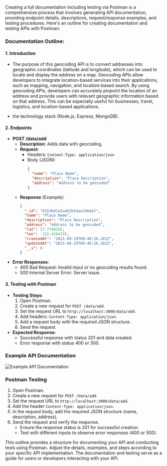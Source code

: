 Creating a full documentation including testing via Postman is a comprehensive process that involves generating API documentation, providing endpoint details, descriptions, request/response examples, and testing procedures. Here's an outline for creating documentation and testing APIs with Postman:

### Documentation Outline:

#### 1. Introduction
   -   The purpose of this geocoding API is to convert addresses into geographic coordinates (latitude and longitude), which can be used to locate and display the address on a map. Geocoding APIs allow developers to integrate location-based services into their applications, such as mapping, navigation, and location-based search. By using geocoding APIs, developers can accurately pinpoint the location of an address and provide users with relevant geographic information based on that address. This can be especially useful for businesses, travel, logistics, and location-based applications.



   -  the technology stack (Node.js, Express, MongoDB).

#### 2. Endpoints
   - **POST /data/add**
     - **Description**: Adds data with geocoding.
     - **Request**:
       - Headers: `Content-Type: application/json`
       - Body (JSON):
         ```json
         {
           "name": "Place Name",
           "description": "Place Description",
           "address": "Address to be geocoded"
         }
         ```
     - **Response** (Example):
       ```json
       {
         "_id": "6153b02a5a4b2b54ae3d64a7",
         "name": "Place Name",
         "description": "Place Description",
         "address": "Address to be geocoded",
         "lat": 37.7749295,
         "lon": -122.4194155,
         "createdAt": "2021-09-29T09:48:26.381Z",
         "updatedAt": "2021-09-29T09:48:26.381Z",
         "__v": 0
       }
       ```
   - **Error Responses**:
     - 400 Bad Request: Invalid input or no geocoding results found.
     - 500 Internal Server Error: Server issue.

#### 3. Testing with Postman
   - **Testing Steps**:
     1. Open Postman.
     2. Create a new request for `POST /data/add`.
     3. Set the request URL to `http://localhost:3000/data/add`.
     4. Add headers: `Content-Type: application/json`.
     5. Add a request body with the required JSON structure.
     6. Send the request.
   - **Expected Response**:
     - Successful response with status 201 and data created.
     - Error response with status 400 or 500.

### Example API Documentation

![Example API Documentation](https://i.ibb.co/gPnwSvd/API-Documentation.png)

### Postman Testing

1. Open Postman.
2. Create a new request for `POST /data/add`.
3. Set the request URL to `http://localhost:3000/data/add`.
4. Add the header `Content-Type: application/json`.
5. In the request body, add the required JSON structure (name, description, address).
6. Send the request and verify the response.
   - Ensure the response status is 201 for successful creation.
   - Test with different inputs to observe error responses (400 or 500).

This outline provides a structure for documenting your API and conducting tests using Postman. Adjust the details, examples, and steps according to your specific API implementation. The documentation and testing serve as a guide for users or developers interacting with your API.